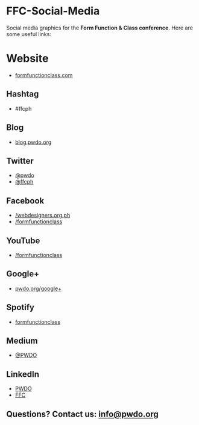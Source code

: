 # FFC-Social-Media 

Social media graphics for the **Form Function & Class conference**. Here are some useful links: 

# Website 
- [formfunctionclass.com](http://formfunctionclass.com) 

## Hashtag
- #ffcph 

## Blog
- [blog.pwdo.org](http://blog.pwdo.org)

## Twitter
- [@pwdo](http://twitter.com/pwdo) 
- [@ffcph](http://twitter.com/ffcph) 
 
## Facebook
- [/webdesigners.org.ph](http://fb.com/webdesigners.org.ph)
- [/formfunctionclass](http://fb.com/formfunctionclass)

## YouTube
- [/formfunctionclass](http://youtube.com/formfunctionclass)

## Google+ 
- [pwdo.org/google+](http://pwdo.org/google+) 

## Spotify
- [formfunctionclass](https://play.spotify.com/user/formfunctionclass)
 
## Medium
- [@PWDO](https://medium.com/@PWDO)

## LinkedIn
- [PWDO](https://www.linkedin.com/company/philippine-web-designers-organization)
- [FFC](https://www.linkedin.com/company/form-function-&-class-conference)


## Questions? Contact us: info@pwdo.org 
